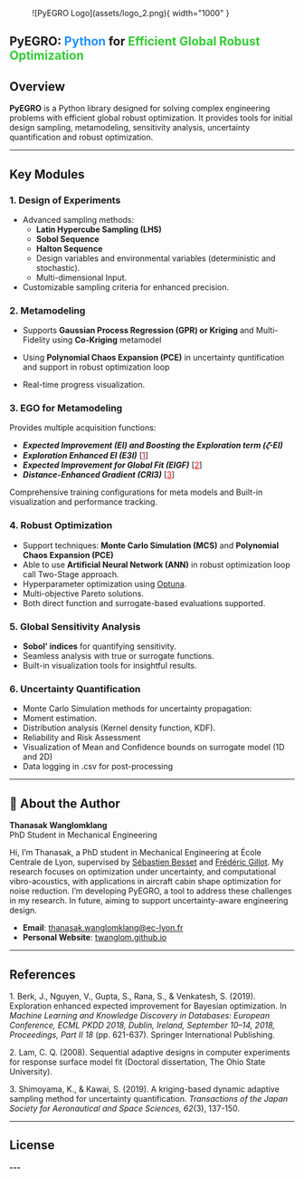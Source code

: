 <figure markdown>
  ![PyEGRO Logo](assets/logo_2.png){ width="1000" }
</figure>

## PyEGRO: <span style="color:dodgerblue">**Python**</span> for <span style="color:limegreen">**Efficient Global Robust Optimization**</span>

## Overview
**PyEGRO** is a Python library designed for solving complex engineering problems with efficient global robust optimization. It provides tools for initial design sampling, metamodeling, sensitivity analysis, uncertainty quantification and robust optimization. 

---

## Key Modules

### 1. **Design of Experiments**
- Advanced sampling methods:
  - **Latin Hypercube Sampling (LHS)**
  - **Sobol Sequence**
  - **Halton Sequence**
  - Design variables and environmental variables (deterministic and stochastic).
  - Multi-dimensional Input.
- Customizable sampling criteria for enhanced precision.

### 2. **Metamodeling**
- Supports **Gaussian Process Regression (GPR) or Kriging**  and Multi-Fidelity using **Co-Kriging** metamodel

- Using **Polynomial Chaos Expansion (PCE)** in uncertainty quntification and support in robust optimization loop

- Real-time progress visualization.


### 3. **EGO for Metamodeling**
Provides multiple acquisition functions:

  - ***Expected Improvement (EI) and Boosting the Exploration term (𝜁-EI)***
  - ***Exploration Enhanced EI (E3I)*** [<a href="#reference-1" style="color:red; text-decoration:underline;">1</a>]
  - ***Expected Improvement for Global Fit (EIGF)*** [<a href="#reference-2" style="color:red; text-decoration:underline;">2</a>]
  - ***Distance-Enhanced Gradient (CRI3)*** [<a href="#reference-3" style="color:red; text-decoration:underline;">3</a>]

Comprehensive training configurations for meta models and Built-in visualization and performance tracking.


### 4. **Robust Optimization**
- Support techniques: **Monte Carlo Simulation (MCS)** and **Polynomial Chaos Expansion (PCE)** 
- Able to use **Artificial Neural Network (ANN)** in robust optimization loop call Two-Stage approach.
- Hyperparameter optimization using [Optuna](https://optuna.org/).
- Multi-objective Pareto solutions.
- Both direct function and surrogate-based evaluations supported.

### 5. **Global Sensitivity Analysis**
- **Sobol' indices** for quantifying sensitivity.
- Seamless analysis with true or surrogate functions.
- Built-in visualization tools for insightful results.

### 6. **Uncertainty Quantification**
- Monte Carlo Simulation methods for uncertainty propagation:
- Moment estimation.
- Distribution analysis (Kernel density function, KDF).
- Reliability and Risk Assessment
- Visualization of Mean and Confidence bounds on surrogate model (1D and 2D)
- Data logging in .csv for post-processing 

---

## 👤 About the Author

**Thanasak Wanglomklang**  
PhD Student in Mechanical Engineering  

Hi, I’m Thanasak, a PhD student in Mechanical Engineering at École Centrale de Lyon, supervised by [Sébastien Besset](https://scholar.google.com/citations?user=mX1HMLcAAAAJ&hl=en) and [Frédéric Gillot](https://scholar.google.fr/citations?user=SuvV3LoAAAAJ&hl=fr). My research focuses on optimization under uncertainty, and computational vibro-acoustics, with applications in aircraft cabin shape optimization for noise reduction. I’m developing PyEGRO, a tool to address these challenges in my research. In future, aiming to support uncertainty-aware engineering design.

- **Email**: [thanasak.wanglomklang@ec-lyon.fr](mailto:thanasak.wanglomklang@ec-lyon.fr)  
- **Personal Website**: [twanglom.github.io](https://twanglom.github.io)  

---

## References
<a id="reference-1"></a>1. Berk, J., Nguyen, V., Gupta, S., Rana, S., & Venkatesh, S. (2019). Exploration enhanced expected improvement for Bayesian optimization. In *Machine Learning and Knowledge Discovery in Databases: European Conference, ECML PKDD 2018, Dublin, Ireland, September 10–14, 2018, Proceedings, Part II 18* (pp. 621-637). Springer International Publishing.

<a id="reference-2"></a>2. Lam, C. Q. (2008). Sequential adaptive designs in computer experiments for response surface model fit (Doctoral dissertation, The Ohio State University).

<a id="reference-3"></a>3. Shimoyama, K., & Kawai, S. (2019). A kriging-based dynamic adaptive sampling method for uncertainty quantification. *Transactions of the Japan Society for Aeronautical and Space Sciences, 62*(3), 137-150.

---

## License
**---**

